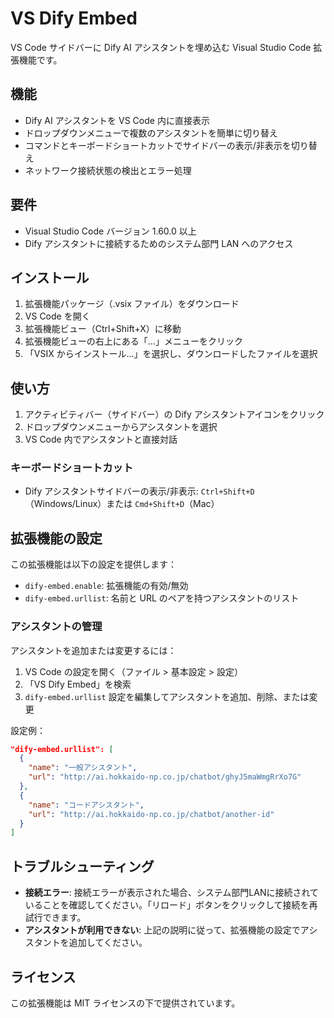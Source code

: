 # VS Dify Embed

VS Code サイドバーに Dify AI アシスタントを埋め込む Visual Studio Code 拡張機能です。

## 機能

- Dify AI アシスタントを VS Code 内に直接表示
- ドロップダウンメニューで複数のアシスタントを簡単に切り替え
- コマンドとキーボードショートカットでサイドバーの表示/非表示を切り替え
- ネットワーク接続状態の検出とエラー処理

## 要件

- Visual Studio Code バージョン 1.60.0 以上
- Dify アシスタントに接続するためのシステム部門 LAN へのアクセス

## インストール

1. 拡張機能パッケージ（.vsix ファイル）をダウンロード
2. VS Code を開く
3. 拡張機能ビュー（Ctrl+Shift+X）に移動
4. 拡張機能ビューの右上にある「...」メニューをクリック
5. 「VSIX からインストール...」を選択し、ダウンロードしたファイルを選択

## 使い方

1. アクティビティバー（サイドバー）の Dify アシスタントアイコンをクリック
2. ドロップダウンメニューからアシスタントを選択
3. VS Code 内でアシスタントと直接対話

### キーボードショートカット

- Dify アシスタントサイドバーの表示/非表示: `Ctrl+Shift+D`（Windows/Linux）または `Cmd+Shift+D`（Mac）

## 拡張機能の設定

この拡張機能は以下の設定を提供します：

* `dify-embed.enable`: 拡張機能の有効/無効
* `dify-embed.urllist`: 名前と URL のペアを持つアシスタントのリスト

### アシスタントの管理

アシスタントを追加または変更するには：

1. VS Code の設定を開く（ファイル > 基本設定 > 設定）
2. 「VS Dify Embed」を検索
3. `dify-embed.urllist` 設定を編集してアシスタントを追加、削除、または変更

設定例：

```json
"dify-embed.urllist": [
  {
    "name": "一般アシスタント",
    "url": "http://ai.hokkaido-np.co.jp/chatbot/ghyJ5maWmgRrXo7G"
  },
  {
    "name": "コードアシスタント",
    "url": "http://ai.hokkaido-np.co.jp/chatbot/another-id"
  }
]
```

## トラブルシューティング

- **接続エラー**: 接続エラーが表示された場合、システム部門LANに接続されていることを確認してください。「リロード」ボタンをクリックして接続を再試行できます。
- **アシスタントが利用できない**: 上記の説明に従って、拡張機能の設定でアシスタントを追加してください。

## ライセンス

この拡張機能は MIT ライセンスの下で提供されています。
